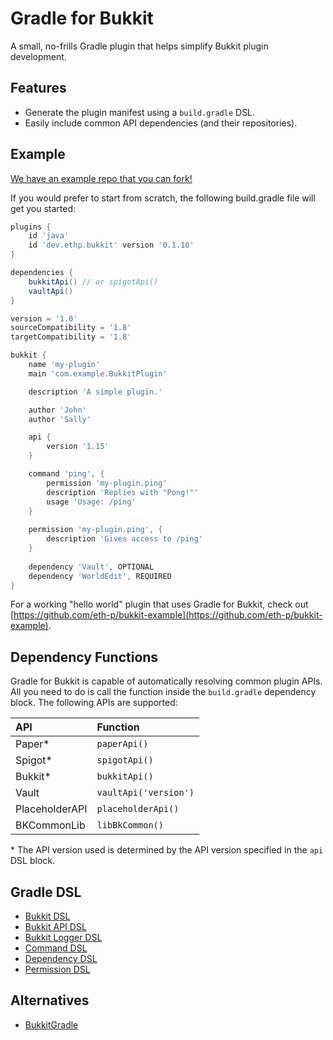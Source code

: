 # Gradle for Bukkit
A small, no-frills Gradle plugin that helps simplify Bukkit plugin development.

## Features
- Generate the plugin manifest using a `build.gradle` DSL.
- Easily include common API dependencies (and their repositories).

## Example
[We have an example repo that you can fork!](https://github.com/eth-p/bukkit-example)

If you would prefer to start from scratch, the following build.gradle file will get you started:

```groovy
plugins {
    id 'java'
    id 'dev.ethp.bukkit' version '0.1.10'
}

dependencies {
    bukkitApi() // or spigotApi()
    vaultApi()
}

version = '1.0'
sourceCompatibility = '1.8'
targetCompatibility = '1.8'

bukkit {
    name 'my-plugin'
    main 'com.example.BukkitPlugin'

    description 'A simple plugin.'

    author 'John'
    author 'Sally'

    api {
        version '1.15'
    }

    command 'ping', {
        permission 'my-plugin.ping'
        description 'Replies with "Pong!"'
        usage 'Usage: /ping'
    }
    
    permission 'my-plugin.ping', {
        description 'Gives access to /ping'
    }
    
    dependency 'Vault', OPTIONAL
    dependency 'WorldEdit', REQUIRED
}
```

For a working "hello world" plugin that uses Gradle for Bukkit, check out [https://github.com/eth-p/bukkit-example](https://github.com/eth-p/bukkit-example).


## Dependency Functions

Gradle for Bukkit is capable of automatically resolving common plugin APIs.
All you need to do is call the function inside the `build.gradle` dependency block.
The following APIs are supported:

|API|Function|
|:--|:--|
|Paper\*|`paperApi()`|
|Spigot\*|`spigotApi()`|
|Bukkit\*|`bukkitApi()`|
|Vault|`vaultApi('version')`|
|PlaceholderAPI|`placeholderApi()`|
|BKCommonLib|`libBkCommon()`|

\* The API version used is determined by the API version specified in the `api` DSL block.


## Gradle DSL

- [Bukkit DSL](./doc/dsl/bukkit.md)
- [Bukkit API DSL](./doc/dsl/bukkit-api.md)
- [Bukkit Logger DSL](./doc/dsl/bukkit-logger.md)
- [Command DSL](./doc/dsl/command.md)
- [Dependency DSL](./doc/dsl/dependency.md)
- [Permission DSL](./doc/dsl/permission.md)


## Alternatives

- [BukkitGradle](https://github.com/EndlessCodeGroup/BukkitGradle)

